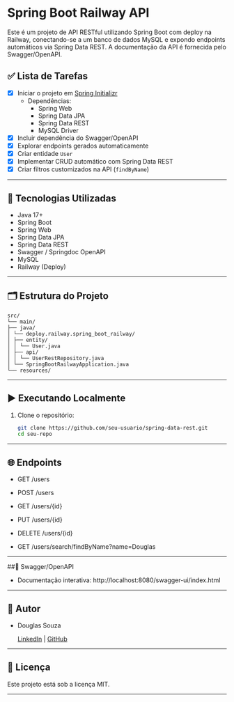 # Spring Boot Railway API

Este é um projeto de API RESTful utilizando Spring Boot com deploy na Railway, conectando-se a um banco de dados MySQL e expondo endpoints automáticos via Spring Data REST. A documentação da API é fornecida pelo Swagger/OpenAPI.

## ✅ Lista de Tarefas

- [x] Iniciar o projeto em [Spring Initializr](https://start.spring.io)
    - Dependências:
        - Spring Web
        - Spring Data JPA
        - Spring Data REST
        - MySQL Driver
- [x] Incluir dependência do Swagger/OpenAPI
- [x] Explorar endpoints gerados automaticamente
- [x] Criar entidade `User`
- [x] Implementar CRUD automático com Spring Data REST
- [x] Criar filtros customizados na API (`findByName`)

---

## 🔧 Tecnologias Utilizadas

- Java 17+
- Spring Boot
- Spring Web
- Spring Data JPA
- Spring Data REST
- Swagger / Springdoc OpenAPI
- MySQL
- Railway (Deploy)

---

## 🗂️ Estrutura do Projeto

```
src/
└── main/
├── java/
│ └── deploy.railway.spring_boot_railway/
│ ├── entity/
│ │ └── User.java
│ ├── api/
│ │ └── UserRestRepository.java
│ └── SpringBootRailwayApplication.java
└── resources/
```

---

## ▶️ Executando Localmente

1. Clone o repositório:
   ```bash
   git clone https://github.com/seu-usuario/spring-data-rest.git
   cd seu-repo
   ```
---
## 🌐 Endpoints

- GET /users

- POST /users

- GET /users/{id}

- PUT /users/{id}

- DELETE /users/{id}

- GET /users/search/findByName?name=Douglas

---

##📄 Swagger/OpenAPI
- Documentação interativa: http://localhost:8080/swagger-ui/index.html

---
## 👤 Autor

- <p>Douglas Souza </p> 
  <a href="https://www.linkedin.com/in/ddouglss">LinkedIn<a/>  | <a href= "https://github.com/ddouglss">GitHub<a/>

---

## 📝 Licença
Este projeto está sob a licença MIT.

---




